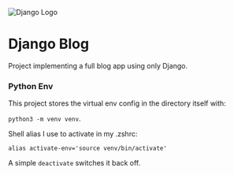 ![Django Logo](https://static.djangoproject.com/img/logos/django-logo-negative.png)
# Django Blog
Project implementing a full blog app using only Django.


### Python Env
This project stores the virtual env config in the directory itself with: 

`python3 -m venv venv`.

Shell alias I use to activate in my .zshrc:

```alias activate-env='source venv/bin/activate'```


A simple ```deactivate``` switches it back off.